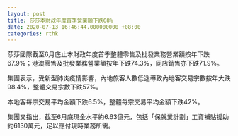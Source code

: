 ```yaml
---
layout: post
title: 莎莎本財政年度首季營業額下跌68%
date: 2020-07-13 16:46:44.000000000 +08:00
categories: rthk
---
```


莎莎國際截至6月底止本財政年度首季整體零售及批發業務營業額按年下跌67.9%；港澳零售及批發業務營業額按年下跌74.3%，同店銷售亦下跌71.9%。

集團表示，受新型肺炎疫情影響，內地旅客人數低迷導致內地客交易宗數按年大跌98.4%，整體交易宗數下跌57%。

本地客每宗交易平均金額下跌6.5%，整體每宗交易平均金額下跌42%。

集團又指出，截至6月底現金水平約6.63億元，包括「保就業計劃」工資補貼援助約6130萬元，足以應付現時業務所需。
